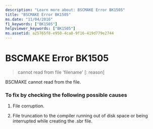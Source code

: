 ```yaml
---
description: "Learn more about: BSCMAKE Error BK1505"
title: "BSCMAKE Error BK1505"
ms.date: "11/04/2016"
f1_keywords: ["BK1505"]
helpviewer_keywords: ["BK1505"]
ms.assetid: a25765f8-e950-4ca8-9f16-419d779e2744
---
```

# BSCMAKE Error BK1505

> cannot read from file 'filename' [: reason]

BSCMAKE cannot read from the file.

### To fix by checking the following possible causes

1. File corruption.

1. File truncation to the compiler running out of disk space or being interrupted while creating the .sbr file.
